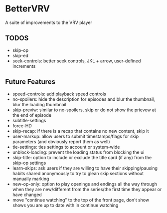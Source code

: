 # BetterVRV
A suite of improvements to the VRV player

## TODOS
* skip-op
* skip-ed
* seek-controls: better seek controls, JKL + arrow, user-defined increments

## Future Features
* speed-controls: add playback speed controls
* no-spoilers: hide the description for episodes and blur the thumbnail, blur the loading thumbnail
* skip-previw: similar to no-spoilers, skip or do not show the prievew at the end of episode
* subtitle-settings
* force-HD
* skip-recap: if there is a recap that contains no new content, skip it
* user-markup: allow users to submit timestamps/flags for skip parameters (and obviously report them as well)
* tie-settings: ties settings to account or system-wide
* unblock-loading: prevent the loading status from blocking the ui
* skip-title: option to include or exclude the title card (if any) from the skip-op settings
* learn-skips: ask users if they are willing to have their skipping/pausing habits shared anonymously to try to glean skip sections without manually marking
* new-op-only: option to play openings and endings all the way through when they are new/different from the series/the first time they appear or have changed
* move "continue watching" to the top of the front page, don't show shows you are up to date with in continue watching
